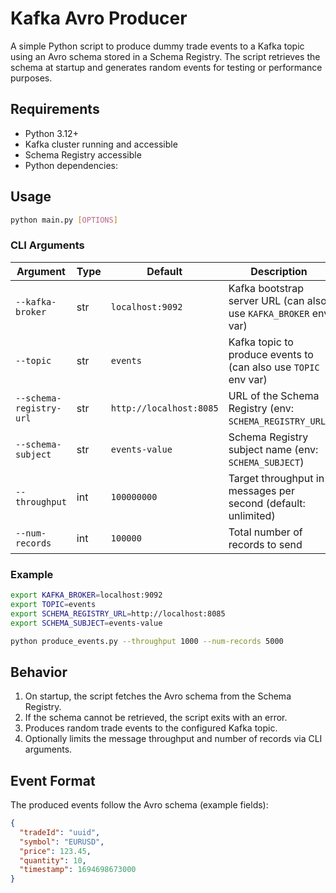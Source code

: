 # Kafka Avro Producer

A simple Python script to produce dummy trade events to a Kafka topic using an Avro schema stored in a Schema Registry. The script retrieves the schema at startup and generates random events for testing or performance purposes.

## Requirements

* Python 3.12+
* Kafka cluster running and accessible
* Schema Registry accessible
* Python dependencies:

## Usage

```bash
python main.py [OPTIONS]
```

### CLI Arguments

| Argument                | Type | Default                 | Description                                                      |
| ----------------------- | ---- | ----------------------- | ---------------------------------------------------------------- |
| `--kafka-broker`        | str  | `localhost:9092`        | Kafka bootstrap server URL (can also use `KAFKA_BROKER` env var) |
| `--topic`               | str  | `events`                | Kafka topic to produce events to (can also use `TOPIC` env var)  |
| `--schema-registry-url` | str  | `http://localhost:8085` | URL of the Schema Registry (env: `SCHEMA_REGISTRY_URL`)          |
| `--schema-subject`      | str  | `events-value`          | Schema Registry subject name (env: `SCHEMA_SUBJECT`)             |
| `--throughput`          | int  | `100000000`             | Target throughput in messages per second (default: unlimited)    |
| `--num-records`         | int  | `100000`                | Total number of records to send                                  |

### Example

```bash
export KAFKA_BROKER=localhost:9092
export TOPIC=events
export SCHEMA_REGISTRY_URL=http://localhost:8085
export SCHEMA_SUBJECT=events-value

python produce_events.py --throughput 1000 --num-records 5000
```

## Behavior

1. On startup, the script fetches the Avro schema from the Schema Registry.
2. If the schema cannot be retrieved, the script exits with an error.
3. Produces random trade events to the configured Kafka topic.
4. Optionally limits the message throughput and number of records via CLI arguments.

## Event Format

The produced events follow the Avro schema (example fields):

```json
{
  "tradeId": "uuid",
  "symbol": "EURUSD",
  "price": 123.45,
  "quantity": 10,
  "timestamp": 1694698673000
}
```
